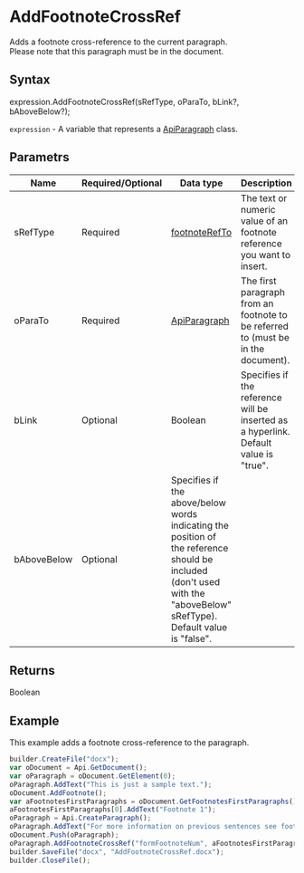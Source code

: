 # AddFootnoteCrossRef

Adds a footnote cross-reference to the current paragraph.
<br>Please note that this paragraph must be in the document.

## Syntax

expression.AddFootnoteCrossRef(sRefType, oParaTo, bLink?, bAboveBelow?);

`expression` - A variable that represents a [ApiParagraph](../ApiParagraph.md) class.

## Parametrs

| **Name** | **Required/Optional** | **Data type** | **Description** |
| ------------- | ------------- | ------------- | ------------- |
| sRefType | Required | [footnoteRefTo](../../../Enumerations/footnoteRefTo.md) | The text or numeric value of an footnote reference you want to insert. |
| oParaTo | Required | [ApiParagraph](../ApiParagraph.md) | The first paragraph from an footnote to be referred to (must be in the document). |
| bLink | Optional | Boolean | Specifies if the reference will be inserted as a hyperlink. Default value is "true". |
| bAboveBelow | Optional | Specifies if the above/below words indicating the position of the reference should be included (don't used with the "aboveBelow" sRefType). Default value is "false". |


## Returns

Boolean

## Example

This example adds a footnote cross-reference to the paragraph.

```javascript
builder.CreateFile("docx");
var oDocument = Api.GetDocument();
var oParagraph = oDocument.GetElement(0); 
oParagraph.AddText("This is just a sample text.");
oDocument.AddFootnote();
var aFootnotesFirstParagraphs = oDocument.GetFootnotesFirstParagraphs();
aFootnotesFirstParagraphs[0].AddText("Footnote 1");
oParagraph = Api.CreateParagraph();
oParagraph.AddText("For more information on previous sentences see footnote ");
oDocument.Push(oParagraph);
oParagraph.AddFootnoteCrossRef("formFootnoteNum", aFootnotesFirstParagraphs[0]);
builder.SaveFile("docx", "AddFootnoteCrossRef.docx");
builder.CloseFile();
```